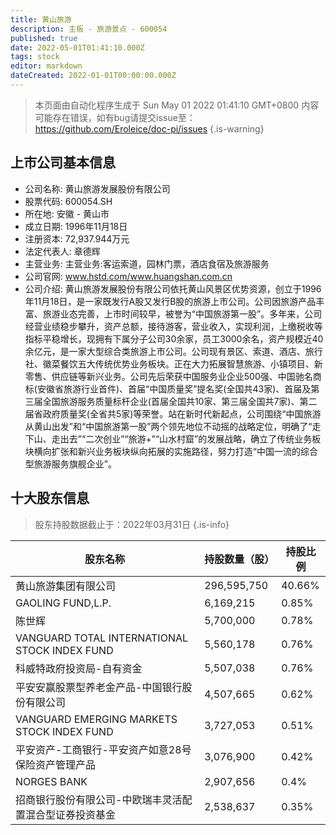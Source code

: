 ```yaml
---
title: 黄山旅游
description: 主板 - 旅游景点 - 600054
published: true
date: 2022-05-01T01:41:10.000Z
tags: stock
editor: markdown
dateCreated: 2022-01-01T00:00:00.000Z
---
```


> 本页面由自动化程序生成于 Sun May 01 2022 01:41:10 GMT+0800
> 内容可能存在错误，如有bug请提交issue至：https://github.com/Eroleice/doc-pi/issues
{.is-warning}

## 上市公司基本信息
- 公司名称: 黄山旅游发展股份有限公司
- 股票代码: 600054.SH
- 所在地: 安徽 - 黄山市
- 成立日期: 1996年11月18日
- 注册资本: 72,937.944万元
- 法定代表人: 章德辉
- 主营业务: 主营业务:客运索道，园林门票，酒店食宿及旅游服务
- 公司官网: www.hstd.com/www.huangshan.com.cn
- 公司介绍: 黄山旅游发展股份有限公司依托黄山风景区优势资源，创立于1996年11月18日，是一家既发行A股又发行B股的旅游上市公司。公司因旅游产品丰富、旅游业态完善，上市时间较早，被誉为“中国旅游第一股”。多年来，公司经营业绩稳步攀升，资产总额，接待游客，营业收入，实现利润，上缴税收等指标平稳增长，现拥有下属分子公司30余家，员工3000余名，资产规模近40余亿元，是一家大型综合类旅游上市公司。公司现有景区、索道、酒店、旅行社、徽菜餐饮五大传统优势业务板块。正在大力拓展智慧旅游、小镇项目、新零售、供应链等新兴业务。公司先后荣获中国服务业企业500强、中国驰名商标(安徽省旅游行业首件)、首届“中国质量奖”提名奖(全国共43家)、首届及第三届全国旅游服务质量标杆企业(首届全国共10家、第三届全国共7家)、第二届省政府质量奖(全省共5家)等荣誉。站在新时代新起点，公司围绕“中国旅游从黄山出发”和“中国旅游第一股”两个领先地位不动摇的战略定位，明确了“走下山、走出去”“二次创业”“旅游+”“山水村窟”的发展战略，确立了传统业务板块横向扩张和新兴业务板块纵向拓展的实施路径，努力打造“中国一流的综合型旅游服务旗舰企业”。


## 十大股东信息
> 股东持股数据截止于：2022年03月31日
{.is-info}

| 股东名称 | 持股数量（股） | 持股比例 |
| --- | --- | --- |
| 黄山旅游集团有限公司 | 296,595,750 | 40.66% |
| GAOLING FUND,L.P. | 6,169,215 | 0.85% |
| 陈世辉 | 5,700,000 | 0.78% |
| VANGUARD TOTAL INTERNATIONAL STOCK INDEX FUND | 5,560,178 | 0.76% |
| 科威特政府投资局-自有资金 | 5,507,038 | 0.76% |
| 平安安赢股票型养老金产品-中国银行股份有限公司 | 4,507,665 | 0.62% |
| VANGUARD EMERGING MARKETS STOCK INDEX FUND | 3,727,053 | 0.51% |
| 平安资产-工商银行-平安资产如意28号保险资产管理产品 | 3,076,900 | 0.42% |
| NORGES BANK | 2,907,656 | 0.4% |
| 招商银行股份有限公司-中欧瑞丰灵活配置混合型证券投资基金 | 2,538,637 | 0.35% |




